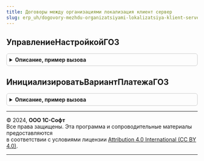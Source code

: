 ```yaml
---
title: Договоры между организациями локализация клиент сервер
slug: erp_uh/dogovory-mezhdu-organizatsiyami-lokalizatsiya-klient-server
---
```



## УправлениеНастройкойГОЗ
<details style="margin: 1em 0; padding: 0.5em; border: 1px solid #ccc; border-radius: 6px;">

<summary style="font-weight: bold; cursor: pointer;">Описание, пример вызова</summary>

```bsl
//++ Локализация

//++ НЕ УТ

// Параметры:
// 	Форма - ФормаКлиентскогоПриложения
Процедура УправлениеНастройкойГОЗ(Форма) Экспорт
```

Пример вызова
```bsl
ДоговорыМеждуОрганизациямиЛокализацияКлиентСервер.УправлениеНастройкойГОЗ(Форма) 
```
</details>

## ИнициализироватьВариантПлатежаГОЗ
<details style="margin: 1em 0; padding: 0.5em; border: 1px solid #ccc; border-radius: 6px;">

<summary style="font-weight: bold; cursor: pointer;">Описание, пример вызова</summary>

```bsl

Функция ИнициализироватьВариантПлатежаГОЗ(ПлатежиПо275ФЗ, ДоговорСУчастникомГОЗ, ОплатаРасходовПоТарифамСГосрегулированием) Экспорт
```

Пример вызова
```bsl
Результат = ДоговорыМеждуОрганизациямиЛокализацияКлиентСервер.ИнициализироватьВариантПлатежаГОЗ(ПлатежиПо275ФЗ, ДоговорСУчастникомГОЗ, ОплатаРасходовПоТарифамСГосрегулированием) 
```
</details>

---

© 2024, **ООО 1С-Софт**  
Все права защищены. Эта программа и сопроводительные материалы предоставляются  
в соответствии с условиями лицензии [Attribution 4.0 International (CC BY 4.0)](https://creativecommons.org/licenses/by/4.0/legalcode).

---
